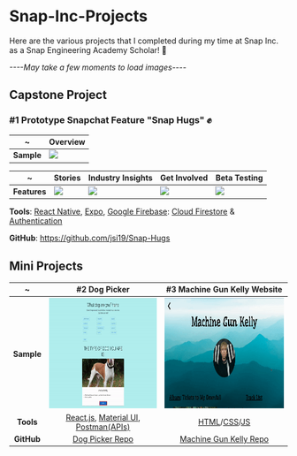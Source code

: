 # Snap-Inc-Projects
Here are the various projects that I completed during my time at Snap Inc. as a Snap Engineering Academy Scholar! 👻

*----May take a few moments to load images----*
## Capstone Project


### #1 Prototype Snapchat Feature "Snap Hugs" ✊
~ | Overview |
|---|---|
**Sample** | [<img src="Samples/Snap-Hugs/hugs_overview.gif" height="500"/>](https://github.com/jsi19/Snap-Hugs) | 

~ | Stories | Industry Insights | Get Involved | Beta Testing |
|-|-----|-----|-----|-----|
**Features** | [<img src="Samples/Snap-Hugs/hugs_stories.gif" height="500"/>](https://github.com/jsi19/Snap-Hugs) | [<img src="Samples/Snap-Hugs/hugs_insights.gif" height="500"/>](https://github.com/jsi19/Snap-Hugs) | [<img src="Samples/Snap-Hugs/hugs_partners.gif" height="500"/>](https://github.com/jsi19/Snap-Hugs) | [<img src="Samples/Snap-Hugs/hugs_beta.gif" height="500"/>](https://github.com/jsi19/Snap-Hugs) |

**Tools**: [React Native](https://reactnative.dev/), [Expo](https://expo.dev/), [Google Firebase](https://firebase.google.com/): [Cloud Firestore](https://firebase.google.com/docs/firestore) & [Authentication](https://firebase.google.com/docs/auth)

**GitHub**: https://github.com/jsi19/Snap-Hugs


## Mini Projects

~ | #2 Dog Picker | #3 Machine Gun Kelly Website |
:-------------------------:|:-------------------------:|:-------------------------:|
**Sample** | [<img src="Samples/DogPicker.gif" height="200"/>](https://github.com/Snap-Engineering-Academy-2022/Jonathan-DogPicker) | [<img src="Samples/artist_website.gif" height="200"/>](https://github.com/Snap-Engineering-Academy-2022/classwebsite/tree/main/Jonathan)|
**Tools** | [React.js](https://reactjs.org/), [Material UI](https://mui.com/), [Postman(APIs)](https://www.postman.com/) | [HTML](https://developer.mozilla.org/en-US/docs/Web/HTML)/[CSS](https://developer.mozilla.org/en-US/docs/Web/CSS)/[JS](https://www.javascript.com/)
**GitHub** | [Dog Picker Repo](https://github.com/Snap-Engineering-Academy-2022/Jonathan-DogPicker) | [Machine Gun Kelly Repo](https://github.com/Snap-Engineering-Academy-2022/classwebsite/tree/main/Jonathan) |
